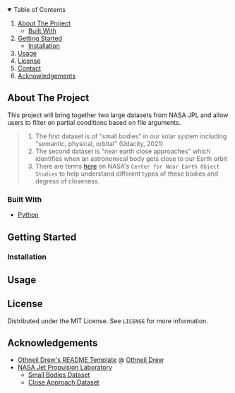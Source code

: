 <details open="open">
  <summary>Table of Contents</summary>
  <ol>
    <li>
      <a href="#about-the-project">About The Project</a>
      <ul>
        <li><a href="#built-with">Built With</a></li>
      </ul>
    </li>
    <li>
      <a href="#getting-started">Getting Started</a>
      <ul>
        <li><a href="#installation">Installation</a></li>
      </ul>
    </li>
    <li><a href="#usage">Usage</a></li>
    <li><a href="#license">License</a></li>
    <li><a href="#contact">Contact</a></li>
    <li><a href="#acknowledgements">Acknowledgements</a></li>
  </ol>
</details>


## About The Project

This project will bring together two large datasets from NASA JPL and allow users to filter on partial conditions based on file arguments. 

  > 1. The first dataset is of "small bodies" in our solar system including "semantic, physical, orbital" (Udacity, 2021)
  > 2. The second dataset is "near earth close approaches" which identifies when an astronomical body gets close to our Earth orbit 
  > 3. There are terms [here](https://cneos.jpl.nasa.gov/glossary/) on NASA's `Center for Near Earth Object Studies` to help understand different types of these bodies and degress of closeness.  

### Built With
* [Python](https://python.org)

## Getting Started

### Installation

## Usage

## License
Distributed under the MIT License. See `LICENSE` for more information.

## Acknowledgements
* [Othneil Drew's README Template](https://github.com/othneildrew/Best-README-Template) @ [Othneil Drew](https://github.com/othneildrew)
* [NASA Jet Propulsion Laboratory](https://cneos.jpl.nasa.gov/glossary/)
    * [Small Bodies Dataset](https://ssd.jpl.nasa.gov/sbdb_query.cgi)
    * [Close Approach Dataset](https://ssd-api.jpl.nasa.gov/doc/cad.html)
